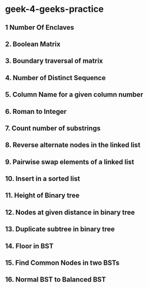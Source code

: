 # geek-4-geeks-practice
##  1 Number Of Enclaves
## 2. Boolean Matrix
## 3. Boundary traversal of matrix 
## 4. Number of Distinct Sequence
## 5. Column Name for a given column number 
## 6. Roman to Integer
## 7. Count number of substrings
## 8. Reverse alternate nodes in the linked list
## 9. Pairwise swap elements of a linked list
## 10. Insert in a sorted list
## 11. Height of Binary tree
## 12. Nodes at given distance in binary tree
## 13. Duplicate subtree in binary tree
## 14. Floor in BST
## 15. Find Common Nodes in two BSTs
## 16. Normal BST to Balanced BST
